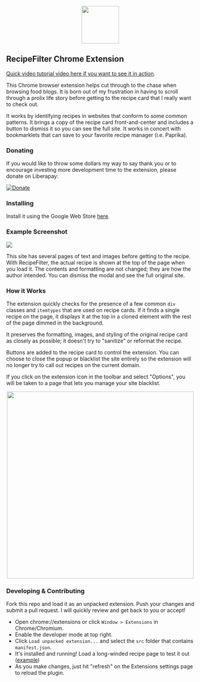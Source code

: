 <p align="center"><img src="src/img/icon-128.png" width="100"></p>

## RecipeFilter Chrome Extension

[Quick video tutorial video here if you want to see it in action](https://www.youtube.com/watch?v=3Xq1p10f3v4).

This Chrome browser extension helps cut through to the chase when browsing food blogs. It is born out of my frustration in having to scroll through a prolix life story before getting to the recipe card that I really want to check out.

It works by identifying recipes in websites that conform to some common patterns. It brings a copy of the recipe card front-and-center and includes a button to dismiss it so you can see the full site. It works in concert with bookmarklets that can save to your favorite recipe manager (i.e. Paprika).



### Donating

If you would like to throw some dollars my way to say thank you or to encourage investing more development time to the extension, please donate on Liberapay:

[![Donate](https://liberapay.com/assets/widgets/donate.svg)](https://liberapay.com/fancy_pantser/donate)



### Installing

Install it using the Google Web Store [here](https://chrome.google.com/webstore/detail/recipe-filter/ahlcdjbkdaegmljnnncfnhiioiadakae).



### Example Screenshot

![](https://i.imgur.com/qa8Fj6l.png)



This site has several pages of text and images before getting to the recipe. With RecipeFilter, the actual recipe is shown at the top of the page when you load it. The contents and formatting are not changed; they are how the author intended. You can dismiss the modal and see the full original site.



### How it Works

The extension quickly checks for the presence of a few common `div` classes and `itemtypes` that are used on recipe cards. If it finds a single recipe on the page, it displays it at the top in a cloned element with the rest of the page dimmed in the background.

It preserves the formatting, images, and styling of the original recipe card as closely as possible; it doesn't try to "sanitize" or reformat the recipe.

Buttons are added to the recipe card to control the extension. You can choose to close the popup or blacklist the site entirely so the extension will no longer try to call out recipes on the current domain.

If you click on the extension icon in the toolbar and select "Options", you will be taken to a page that lets you manage your site blacklist.



<p align="center"><img src="img/options.png" width="500"></p>



### Developing & Contributing

Fork this repo and load it as an unpacked extension. Push your changes and submit a pull request. I will quickly review and get back to you or accept!

- Open chrome://extensions or click `Window > Extensions` in Chrome/Chromium.
- Enable the developer mode at top right.
- Click `Load unpacked extension...` and select the `src` folder that contains `manifest.json`.
- It's installed and running! Load a long-winded recipe page to test it out ([example](https://www.gimmesomeoven.com/instant-pot-steamed-artichokes/))
- As you make changes, just hit "refresh" on the Extensions settings page to reload the plugin.

